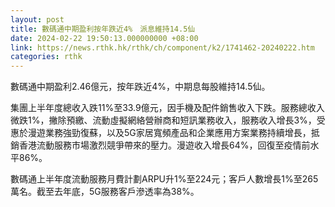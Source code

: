 ```yaml
---
layout: post
title: 數碼通中期盈利按年跌近4%　派息維持14.5仙
date: 2024-02-22 19:50:13.000000000 +08:00
link: https://news.rthk.hk/rthk/ch/component/k2/1741462-20240222.htm
categories: rthk
---
```


數碼通中期盈利2.46億元，按年跌近4%，中期息每股維持14.5仙。

集團上半年度總收入跌11%至33.9億元，因手機及配件銷售收入下跌。服務總收入微跌1%，撇除預繳、流動虛擬網絡營辦商和短訊業務收入，服務收入增長3%，受惠於漫遊業務強勁復蘇，以及5G家居寬頻產品和企業應用方案業務持續增長，抵銷香港流動服務市場激烈競爭帶來的壓力。漫遊收入增長64%，回復至疫情前水平86%。

數碼通上半年度流動服務月費計劃ARPU升1%至224元；客戶人數增長1%至265萬名。截至去年底，5G服務客戶滲透率為38%。
